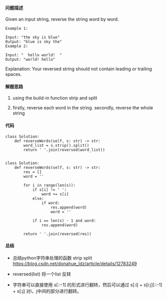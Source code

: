 #### 问题描述
Given an input string, reverse the string word by word.

    Example 1:
    
    Input: "the sky is blue"
    Output: "blue is sky the"
    Example 2:
    
    Input: "  hello world!  "
    Output: "world! hello"

Explanation: Your reversed string should not contain leading or trailing spaces.

#### 解题思路
1. using the build-in function strip and split

2. firstly, reverse each word in the string. 
   secondly, reverse the whole string

#### 代码

    class Solution:
        def reverseWords(self, s: str) -> str:
            word_list = s.strip().split()
            return ' '.join(reversed(word_list))
            
            
    class Solution:
        def reverseWords(self, s: str) -> str:
            res = []
            word = ''
            
            for i in range(len(s)):
                if s[i] != ' ':
                    word += s[i]
                else:
                    if word:
                        res.append(word)
                        word = ''
                    
                if i == len(s) - 1 and word:
                    res.append(word)

            return ' '.join(reversed(res))

#### 总结

- 总结python字符串处理的函数 strip  split  
https://blog.csdn.net/donahue_ldz/article/details/12783249

- reversed(list) 将一个list 反转

- 字符串可以直接使用 s[::-1] 的形式进行翻转，然后可以通过 s[:i] + s[i:j][::-1] + s[:j] 对i，j中间的部分进行翻转。
